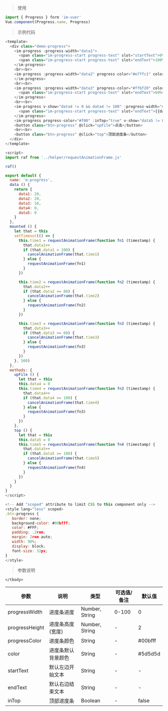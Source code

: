 > 使用

```js
import { Progress } form 'im-vuer'
Vue.component(Progress.name, Progress)
```

> 示例代码

```js
<template>
  <div class="demo-progress">
    <im-progress :progress-width="data1">
      <span class="im-progress-start progress-text" slot="startText">0%</span>
      <span class="im-progress-start progress-text" slot="endText">100%</span>
    </im-progress>
    <br><br>
    <im-progress :progress-width="data2" progress-color="#e7ffc1" color="#4f00ff" progress-height="10">
    </im-progress>
    <br><br>
    <im-progress :progress-width="data3" progress-color="#ffbf20" color="#4f00ff" progress-height="5">
      <span class="im-progress-start progress-text" slot="endText">60%</span>
    </im-progress>
    <br><br>
    <im-progress v-show="data4 != 0 && data4 != 100" :progress-width="data4">
      <span class="im-progress-start progress-text" slot="endText">{{data4}}%</span>
    </im-progress>
    <im-progress progress-color="#f00" :inTop="true" v-show="data5 != 0 && data5 != 100" progress-height="6" :progress-width="data5"></im-progress>
    <button class="btn-progress" @click="upFile">点击</button>
    <br><br>
    <button class="btn-progress" @click="top">顶部进度条</button>
  </div>
</template>

<script>
import raf from '../helper/requestAnimationFrame.js'

raf()

export default {
  name: 'm-progress',
  data () {
    return {
      data1: 20,
      data2: 20,
      data3: 10,
      data4: 0,
      data5: 0
    }
  },
  mounted () {
    let that = this
    setTimeout(() => {
      this.time1 = requestAnimationFrame(function fn1 (timestamp) {
        that.data1++
        if (that.data1 > 100) {
          cancelAnimationFrame(that.time1)
        } else {
          requestAnimationFrame(fn1)
        }
      })

      this.time2 = requestAnimationFrame(function fn2 (timestamp) {
        that.data2++
        if (that.data2 >= 80) {
          cancelAnimationFrame(that.time2)
        } else {
          requestAnimationFrame(fn2)
        }
      })

      this.time3 = requestAnimationFrame(function fn3 (timestamp) {
        that.data3++
        if (that.data3 >= 60) {
          cancelAnimationFrame(that.time3)
        } else {
          requestAnimationFrame(fn3)
        }
      })
    }, 500)
  },
  methods: {
    upFile () {
      let that = this
      this.data4 = 0
      this.time4 = requestAnimationFrame(function fn3 (timestamp) {
        that.data4++
        if (that.data4 >= 100) {
          cancelAnimationFrame(that.time4)
        } else {
          requestAnimationFrame(fn3)
        }
      })
    },
    top () {
      let that = this
      this.data5 = 0
      this.time5 = requestAnimationFrame(function fn4 (timestamp) {
        that.data5++
        if (that.data5 >= 100) {
          cancelAnimationFrame(that.time5)
        } else {
          requestAnimationFrame(fn4)
        }
      })
    }
  }
}
</script>

<!-- Add "scoped" attribute to limit CSS to this component only -->
<style lang="less" scoped>
.btn-progress {
   border: none;
   background-color: #00bfff;
   color: #FFF;
   padding: .2rem;
   margin: 2rem auto;
   width: 90%;
   display: block;
   font-size: 32px;
}
</style>

```
> 参数说明
<div>
  <table>
    <thead>
      <tr>
        <th>参数</th> 
        <th>说明</th> 
        <th>类型</th> 
        <th>可选值/备注</th> 
        <th>默认值</th>
      </tr>
    </thead> 
    <tbody>
      <tr>
        <td>progressWidth</td> 
        <td>进度条进度</td> 
        <td>Number, String</td> 
        <td>0-100</td> 
        <td>0</td>
      </tr>
      <tr>
        <td>progressHeight</td> 
        <td>进度条高度(宽度)</td> 
        <td>Number, String</td> 
        <td>-</td> 
        <td>2</td>
      </tr>
      <tr>
        <td>progressColor</td> 
        <td>进度条颜色</td> 
        <td>String</td> 
        <td>-</td> 
        <td>#00bfff</td>
      </tr>
      <tr>
        <td>color</td> 
        <td>进度条默认背景颜色</td> 
        <td>String</td> 
        <td>-</td> 
        <td>#5d5d5d</td>
      </tr>
      <tr>
        <td>startText</td> 
        <td>默认左边开始文本</td> 
        <td>String</td> 
        <td>-</td> 
        <td>-</td>
      </tr>
      <tr>
        <td>endText</td> 
        <td>默认右边结束文本</td> 
        <td>String</td> 
        <td>-</td> 
        <td>-</td>
      </tr>
      <tr>
        <td>inTop</td> 
        <td>顶部进度条</td> 
        <td>Boolean</td> 
        <td>-</td> 
        <td>false</td>
      </tr>
      
    </tbody>
  </table>
</div>